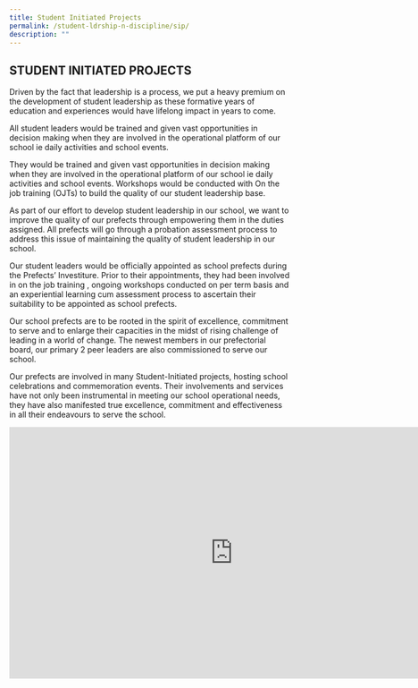 ```yaml
---
title: Student Initiated Projects
permalink: /student-ldrship-n-discipline/sip/
description: ""
---
```

## STUDENT INITIATED PROJECTS

Driven by the fact that leadership is a process, we put a heavy premium on the development of student leadership as these formative years of education and experiences would have lifelong impact in years to come.  
  
All student leaders would be trained and given vast opportunities in decision making when they are involved in the operational platform of our school ie daily activities and school events.  
  
They would be trained and given vast opportunities in decision making when they are involved in the operational platform of our school ie daily activities and school events. Workshops would be conducted with On the job training (OJTs) to build the quality of our student leadership base.  
  
As part of our effort to develop student leadership in our school, we want to improve the quality of our prefects through empowering them in the duties assigned. All prefects will go through a probation assessment process to address this issue of maintaining the quality of student leadership in our school.  
  
Our student leaders would be officially appointed as school prefects during the Prefects’ Investiture. Prior to their appointments, they had been involved in on the job training , ongoing workshops conducted on per term basis and an experiential learning cum assessment process to ascertain their suitability to be appointed as school prefects.  
  
Our school prefects are to be rooted in the spirit of excellence, commitment to serve and to enlarge their capacities in the midst of rising challenge of leading in a world of change. The newest members in our prefectorial board, our primary 2 peer leaders are also commissioned to serve our school.  
  
Our prefects are involved in many Student-Initiated projects, hosting school celebrations and commemoration events. Their involvements and services have not only been instrumental in meeting our school operational needs, they have also manifested true excellence, commitment and effectiveness in all their endeavours to serve the school.

<iframe allowfullscreen="true" height="450" width="800" frameborder="0" src="https://docs.google.com/presentation/d/e/2PACX-1vSCgMrNBEsCmC5NqLIS3DA4y6oA-_llXE0Rd5jb7aHQDDJMNQcH4eTA6wS_M0wilJ6zf9GvskCkPHxv/embed?start=false&amp;loop=false&amp;delayms=3000"></iframe>